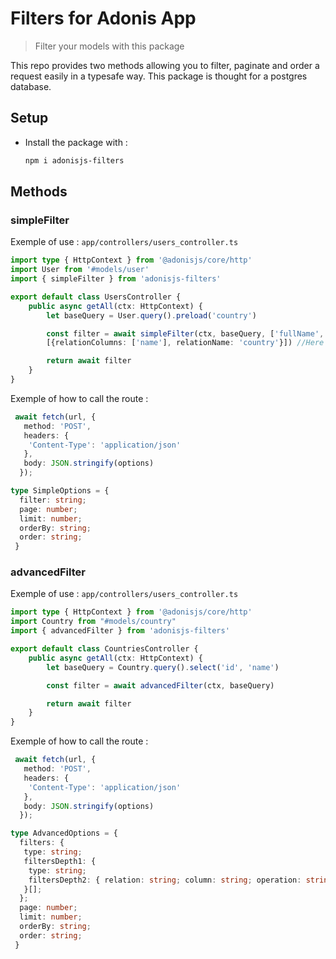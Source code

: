 # Filters for Adonis App

> Filter your models with this package

This repo provides two methods allowing you to filter, paginate and order a request easily in a typesafe way. This package is thought for a postgres database.

## Setup

- Install the package with :

  ```sh
  npm i adonisjs-filters
  ```

## Methods

### simpleFilter

Exemple of use :
`app/controllers/users_controller.ts`

```typescript
import type { HttpContext } from '@adonisjs/core/http'
import User from '#models/user'
import { simpleFilter } from 'adonisjs-filters'

export default class UsersController {
    public async getAll(ctx: HttpContext) {
        let baseQuery = User.query().preload('country')

        const filter = await simpleFilter(ctx, baseQuery, ['fullName','email'], //Here are the columns taht you want to filter 
        [{relationColumns: ['name'], relationName: 'country'}]) //Here are the columns of the realtion of you class you may want to filter

        return await filter
    } 
}
```

Exemple of how to call the route :

```typescript
 await fetch(url, {
   method: 'POST',
   headers: {
    'Content-Type': 'application/json'
   },
   body: JSON.stringify(options)
  });
```

```typescript
type SimpleOptions = {
  filter: string;
  page: number;
  limit: number;
  orderBy: string;
  order: string;
 }
```

### advancedFilter

Exemple of use :
`app/controllers/users_controller.ts`

```typescript
import type { HttpContext } from '@adonisjs/core/http'
import Country from "#models/country"
import { advancedFilter } from 'adonisjs-filters'

export default class CountriesController {
    public async getAll(ctx: HttpContext) {
        let baseQuery = Country.query().select('id', 'name')

        const filter = await advancedFilter(ctx, baseQuery)

        return await filter
    }
}
```

Exemple of how to call the route :

```typescript
 await fetch(url, {
   method: 'POST',
   headers: {
    'Content-Type': 'application/json'
   },
   body: JSON.stringify(options)
  });
```

```typescript
type AdvancedOptions = {
  filters: {
   type: string;
   filtersDepth1: {
    type: string;
    filtersDepth2: { relation: string; column: string; operation: string; filter: string }[];
   }[];
  };
  page: number;
  limit: number;
  orderBy: string;
  order: string;
 }
```